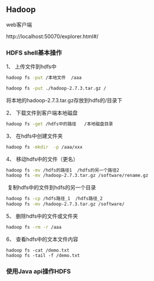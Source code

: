 ## Hadoop

web客户端

http://localhost:50070/explorer.html#/

### HDFS  shell基本操作

1、 上传文件到hdfs中

```bash
hadoop fs -put /本地文件  /aaa

hadoop fs -put ./hadoop-2.7.3.tar.gz /
```

将本地的hadoop-2.7.3.tar.gz存放到hdfs的/目录下



2、  下载文件到客户端本地磁盘

```bash
hadoop fs -get /hdfs中的路径   /本地磁盘目录
```



3、  在hdfs中创建文件夹

```bash
hadoop fs -mkdir  -p /aaa/xxx
```



 4、 移动hdfs中的文件（更名）

```bash
hadoop fs -mv /hdfs的路径1  /hdfs的另一个路径2
hadoop fs -mv /hadoop-2.7.3.tar.gz /software/rename.gz
```

​	复制hdfs中的文件到hdfs的另一个目录  

```bash
hadoop fs -cp /hdfs路径_1  /hdfs路径_2
hadoop fs -mv /hadoop-2.7.3.tar.gz /software/
```



  5、 删除hdfs中的文件或文件夹

```bash
hadoop fs -rm -r /aaa
```



 6、 查看hdfs中的文本文件内容

```
hadoop fs -cat /demo.txt
hadoop fs -tail -f /demo.txt
```

### 使用Java api操作HDFS

